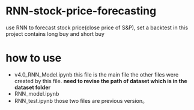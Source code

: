 # RNN-stock-price-forecasting
use RNN to forecast stock price(close price of S&amp;P), set a backtest in this project contains long buy and short buy
# how to use
- v4.0_RNN_Model.ipynb
  this file is the main file the other files were created by this file.
  **need to revise the path of dataset which is in the dataset folder**
- RNN_model.ipynb
- RNN_test.ipynb
  those two files are previous version。
